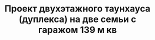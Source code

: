 ---
title: Проект двухэтажного таунхауса (дуплекса) на две семьи с гаражом 139 м кв
description: Готовый проект двухэтажного таунхауса (дуплекса) на две семьи с гаражом, из кирпича, газобетона или пеноблока. Площадь секции&#58; 139 м.кв.

layout: project
permalink: /proekty/:path

weight: 1100

project-title: Двухэтажный таунхаус с гаражом
project-catalog-title: Двухэтажный дуплекс
project-name: TD-139
tiny-description: Таунхаус на 2 семьи с гаражом и террасой

short-description: "Готовый проект двухэтажного таунхауса (дуплекса) на две семьи с гаражом, из кирпича, газобетона или пеноблока. Площадь секции&#58; 139 м.кв."

price-project: "60 000 р"
price-build: "от 5 160 000 р"


area: "139"

related:
- TP-116
- TD-123
- DK-80

params:
- name: "Площадь секции:"
  value: "139м<sup>2</sup>"
- name: "Площадь 1-го этажа:"
  value: "78м<sup>2</sup>"
- name: "Площадь 2-го этажа:"
  value: "61м<sup>2</sup>"
- name: "Крыльцо, терраса"
  value: "25м<sup>2</sup>"
- name: "Габаритные размеры"
  value: "12.1 x 24.0м"
- name: "Спальни"
  value: "3"
- name: "Санузлы"
  value: "3"
- name: "Высота 1-го этажа"
  value: "2.8м"
- name: "Высота 2-го этажа"
  value: "2.7м"
- name: "Фундамент"
  value: "Сборный ж/б"
- name: "Конструкция стен"
  value: "Газобетон 400мм"
- name: "Перекрытия"
  value: "Монолитные ж/б"
- name: "Покрытие кровли"
  value: "Гибкая черепица"
- name: "Облицовка стен"
  value: "Штукатурка, камень"

options:
- name: "Зеркальный проект"
  value: "5 000 р"
- name: "Паспорт дома"
  value: "5 000 р"
- name: "Проект отопления"
  value: "30 000 р"
- name: "Водоснабжение, канализация"
  value: "30 000 р"
- name: "Проект электрики"
  value: "30 000 р"
- name: "Проект подвала"
  value: "30 000 р"
- name: "Замена материала стен"
  value: "20 000 р"
- name: "Изменение фундамента"
  value: "20 000 р"
- name: "Перепланировка (перегородки)"
  value: "5 000 р"
- name: "Дизайн интерьера"
  value: "120 000 р"
---